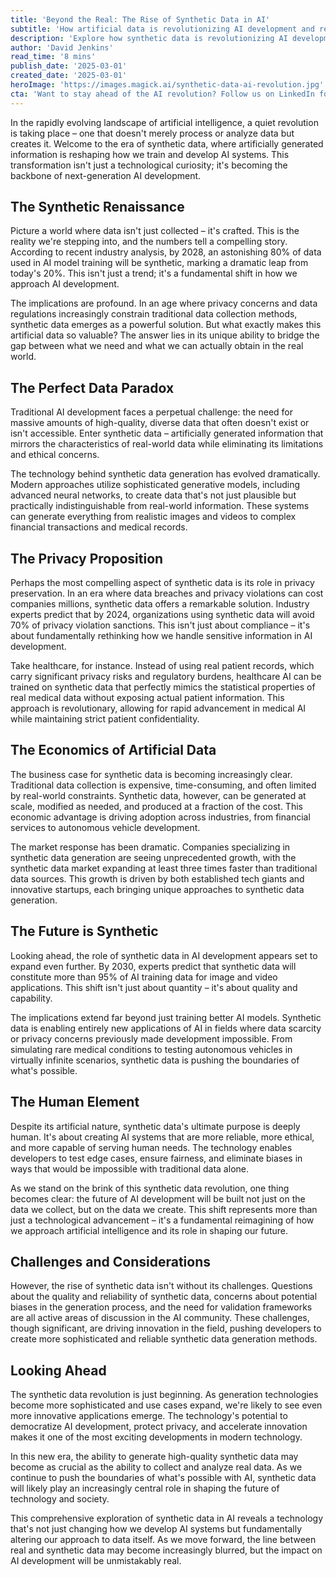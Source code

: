 ```yaml
---
title: 'Beyond the Real: The Rise of Synthetic Data in AI'
subtitle: 'How artificial data is revolutionizing AI development and reshaping the future of technology'
description: 'Explore how synthetic data is revolutionizing AI development, with industry predictions suggesting that by 2028, 80% of AI training data will be synthetic. Learn about the implications for privacy, cost-effectiveness, and the future of technology as artificial data generation reshapes how we build and train AI systems.'
author: 'David Jenkins'
read_time: '8 mins'
publish_date: '2025-03-01'
created_date: '2025-03-01'
heroImage: 'https://images.magick.ai/synthetic-data-ai-revolution.jpg'
cta: 'Want to stay ahead of the AI revolution? Follow us on LinkedIn for daily insights into groundbreaking technologies like synthetic data and their impact on the future of artificial intelligence.'
---
```


In the rapidly evolving landscape of artificial intelligence, a quiet revolution is taking place – one that doesn't merely process or analyze data but creates it. Welcome to the era of synthetic data, where artificially generated information is reshaping how we train and develop AI systems. This transformation isn't just a technological curiosity; it's becoming the backbone of next-generation AI development.

## The Synthetic Renaissance

Picture a world where data isn't just collected – it's crafted. This is the reality we're stepping into, and the numbers tell a compelling story. According to recent industry analysis, by 2028, an astonishing 80% of data used in AI model training will be synthetic, marking a dramatic leap from today's 20%. This isn't just a trend; it's a fundamental shift in how we approach AI development.

The implications are profound. In an age where privacy concerns and data regulations increasingly constrain traditional data collection methods, synthetic data emerges as a powerful solution. But what exactly makes this artificial data so valuable? The answer lies in its unique ability to bridge the gap between what we need and what we can actually obtain in the real world.

## The Perfect Data Paradox

Traditional AI development faces a perpetual challenge: the need for massive amounts of high-quality, diverse data that often doesn't exist or isn't accessible. Enter synthetic data – artificially generated information that mirrors the characteristics of real-world data while eliminating its limitations and ethical concerns.

The technology behind synthetic data generation has evolved dramatically. Modern approaches utilize sophisticated generative models, including advanced neural networks, to create data that's not just plausible but practically indistinguishable from real-world information. These systems can generate everything from realistic images and videos to complex financial transactions and medical records.

## The Privacy Proposition

Perhaps the most compelling aspect of synthetic data is its role in privacy preservation. In an era where data breaches and privacy violations can cost companies millions, synthetic data offers a remarkable solution. Industry experts predict that by 2024, organizations using synthetic data will avoid 70% of privacy violation sanctions. This isn't just about compliance – it's about fundamentally rethinking how we handle sensitive information in AI development.

Take healthcare, for instance. Instead of using real patient records, which carry significant privacy risks and regulatory burdens, healthcare AI can be trained on synthetic data that perfectly mimics the statistical properties of real medical data without exposing actual patient information. This approach is revolutionary, allowing for rapid advancement in medical AI while maintaining strict patient confidentiality.

## The Economics of Artificial Data

The business case for synthetic data is becoming increasingly clear. Traditional data collection is expensive, time-consuming, and often limited by real-world constraints. Synthetic data, however, can be generated at scale, modified as needed, and produced at a fraction of the cost. This economic advantage is driving adoption across industries, from financial services to autonomous vehicle development.

The market response has been dramatic. Companies specializing in synthetic data generation are seeing unprecedented growth, with the synthetic data market expanding at least three times faster than traditional data sources. This growth is driven by both established tech giants and innovative startups, each bringing unique approaches to synthetic data generation.

## The Future is Synthetic

Looking ahead, the role of synthetic data in AI development appears set to expand even further. By 2030, experts predict that synthetic data will constitute more than 95% of AI training data for image and video applications. This shift isn't just about quantity – it's about quality and capability.

The implications extend far beyond just training better AI models. Synthetic data is enabling entirely new applications of AI in fields where data scarcity or privacy concerns previously made development impossible. From simulating rare medical conditions to testing autonomous vehicles in virtually infinite scenarios, synthetic data is pushing the boundaries of what's possible.

## The Human Element

Despite its artificial nature, synthetic data's ultimate purpose is deeply human. It's about creating AI systems that are more reliable, more ethical, and more capable of serving human needs. The technology enables developers to test edge cases, ensure fairness, and eliminate biases in ways that would be impossible with traditional data alone.

As we stand on the brink of this synthetic data revolution, one thing becomes clear: the future of AI development will be built not just on the data we collect, but on the data we create. This shift represents more than just a technological advancement – it's a fundamental reimagining of how we approach artificial intelligence and its role in shaping our future.

## Challenges and Considerations

However, the rise of synthetic data isn't without its challenges. Questions about the quality and reliability of synthetic data, concerns about potential biases in the generation process, and the need for validation frameworks are all active areas of discussion in the AI community. These challenges, though significant, are driving innovation in the field, pushing developers to create more sophisticated and reliable synthetic data generation methods.

## Looking Ahead

The synthetic data revolution is just beginning. As generation technologies become more sophisticated and use cases expand, we're likely to see even more innovative applications emerge. The technology's potential to democratize AI development, protect privacy, and accelerate innovation makes it one of the most exciting developments in modern technology.

In this new era, the ability to generate high-quality synthetic data may become as crucial as the ability to collect and analyze real data. As we continue to push the boundaries of what's possible with AI, synthetic data will likely play an increasingly central role in shaping the future of technology and society.

This comprehensive exploration of synthetic data in AI reveals a technology that's not just changing how we develop AI systems but fundamentally altering our approach to data itself. As we move forward, the line between real and synthetic data may become increasingly blurred, but the impact on AI development will be unmistakably real.